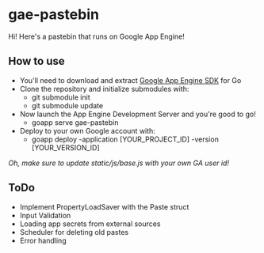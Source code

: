 # gae-pastebin
Hi! Here's a pastebin that runs on Google App Engine!

## How to use

 * You'll need to download and extract [Google App Engine SDK](https://cloud.google.com/appengine/downloads) for Go
 * Clone the repository and initialize submodules with:
   - git submodule init
   - git submodule update
 * Now launch the App Engine Development Server and you're good to go!
   - goapp serve gae-pastebin
 * Deploy to your own Google account with:
   - goapp deploy -application [YOUR_PROJECT_ID] -version [YOUR_VERSION_ID]

_Oh, make sure to update static/js/base.js with your own GA user id!_

## ToDo

 * Implement PropertyLoadSaver with the Paste struct
 * Input Validation
 * Loading app secrets from external sources
 * Scheduler for deleting old pastes
 * Error handling

